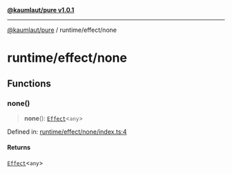 [**@kaumlaut/pure v1.0.1**](../../README.md)

***

[@kaumlaut/pure](../../README.md) / runtime/effect/none

# runtime/effect/none

## Functions

### none()

> **none**(): [`Effect`](../effect.md#effect)\<`any`\>

Defined in: [runtime/effect/none/index.ts:4](https://github.com/maxkaemmerer/pure/blob/a9d35cde0f6afffc8f713217b8ba652e52e4f632/src/runtime/effect/none/index.ts#L4)

#### Returns

[`Effect`](../effect.md#effect)\<`any`\>
